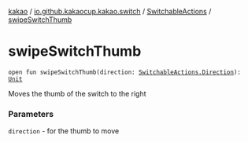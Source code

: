 [kakao](../../index.md) / [io.github.kakaocup.kakao.switch](../index.md) / [SwitchableActions](index.md) / [swipeSwitchThumb](./swipe-switch-thumb.md)

# swipeSwitchThumb

`open fun swipeSwitchThumb(direction: `[`SwitchableActions.Direction`](-direction/index.md)`): `[`Unit`](https://kotlinlang.org/api/latest/jvm/stdlib/kotlin/-unit/index.html)

Moves the thumb of the switch to the right

### Parameters

`direction` - for the thumb to move